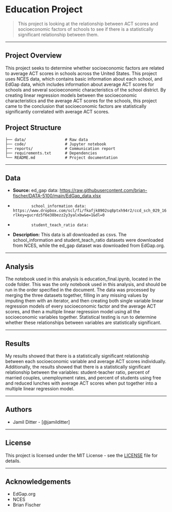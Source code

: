 # Education Project


> This project is looking at the relationship between ACT scores and socioeconomic factors of schools to see if there is a statistically significant relationship between them.


---


## Project Overview


This project seeks to determine whether socioeconomic factors are related to average ACT scores in schools across the United States. This project uses NCES data, which contains basic information about each school, and EdGap data, which includes information about average ACT scores for schools and several socioeconomic characteristics of the school district. By creating linear regression models between the socioeconomic characteristics and the average ACT scores for the schools, this project came to the conclusion that socioeconomic factors are statistically significantly correlated with average ACT scores.


## Project Structure


```
├── data/                 # Raw data
├── code/                 # Jupyter notebook
├── reports/              # Communication report
├── requirements.txt      # Dependencies
└── README.md             # Project documentation
```


---


## Data


- **Source:** ed_gap data: https://raw.githubusercontent.com/brian-fischer/DATA-5100/main/EdGap_data.xlsx
-             school_information data: https://www.dropbox.com/scl/fi/fkafjk8902sq8ptxh94r2/ccd_sch_029_1617_w_1a_11212017.csv?rlkey=gucrdz5f6e38bezz2y3yalxbw&e=1&dl=0
-             student_teach_ratio data: 
- **Description:** This data is all downloaded as csvs. The school_information and student_teach_ratio datasets were downloaded from NCES, while the ed_gap dataset was downloaded from EdGap.org.


---


## Analysis


The notebook used in this analysis is education_final.ipynb, located in the code folder. This was the only notebook used in this analysis, and should be run in the order specified in the document. The data was processed by merging the three datasets together, filling in any missing values by imputing them with an iterator, and then creating both single variable linear regression models of every socioeconomic factor and the average ACT scores, and then a multiple linear regression model using all the socioeconomic variables together. Statistical testing is run to determine whether these relationships between variables are statistically significant.


---


## Results


My results showed that there is a statistically significant relationship between each socioeconomic variable and average ACT scores individually. Additionally, the results showed that there is a statistically significant relationship between the variables: student-teacher ratio, percent of married couples, unemployment rates, and percent of students using free and reduced lunches with average ACT scores when put together into a multiple linear regression model. 


---


## Authors


- Jamil Ditter - [@jamilditter]


---


## License


This project is licensed under the MIT License - see the [LICENSE](LICENSE) file for details.


---


## Acknowledgements


- EdGap.org
- NCES
- Brian Fischer
